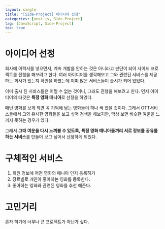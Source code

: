 ```yaml
---
layout: single
title: "[Side-Project] 아이디어 선정"
categories: [nest.js, Side-Project]
tag: [JavaScript, Side-Project]
toc: true
---
```


# 아이디어 선정

회사에 이력서를 넣으면서, 계속 개발을 안하는 것은 아니라고 판단이 되어 사이드 프로젝트를 진행을 해보려고 한다. 여러 아이디어를 생각해보고 그와 관련된 서비스를 제공하는 회사가 있는지 확인을 하였는데 이미 많은 서비스들이 출시가 되어 있었다.

이미 출시 된 서비스들은 어쩔 수 없는 것이니, 그래도 진행을 해보려고 한다. 먼저 아이디어의 타깃은 **특정 영화 매니아**로 선정을 하였다.

매번 영화를 보게 되면 꼭 기억에 남는 영화들이 하나 씩 있을 것이다. 그래서 OTT서비스들에서 그와 유사한 영화들을 보고 싶어 검색을 해보지만, 막상 보면 비슷한 여운을 느끼지 못하는 경우가 있다.

그래서 **그때 여운을 다시 느껴볼 수 있도록, 특정 영화 매니아들끼리 서로 정보를 공유를 하는 서비스**를 만들어 보고 싶어서 선정하게 되었다.

# 구체적인 서비스

1. 회원 정보에 어떤 영화의 매니아 인지 등록하기
2. 장르별로 개인이 좋아하는 영화를 등록한다.
3. 좋아하는 영화와 관련된 영화를 추천 해준다.

# 고민거리

혼자 하기에 너무나 큰 프로젝트가 아닌가 싶다.
